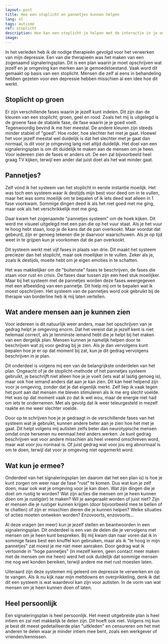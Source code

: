 ```yaml
---
layout: post
title: Hoe een stoplicht en pannetjes kunnen helpen
lang: nl
tags: autisme
ref: stoplicht
description: Hoe kan een stoplicht je helpen met de interactie in je omgeving. Een signaleringsplan in welke vorm dan ook kan je helpen met sociale interactie en uitleg geven aan de mensen om je heen.
image:
---
```

In het verleden heb ik de nodige therapieën gevolgd voor het verwerken van mijn depressie. Een van die therapieën was het maken van een zogenaamd signaleringsplan. Dit is een plan waarin je moet opschrijven wat jezelf en je omgeving kan merken aan je gemoedstoestand. Vaak word dit gemaakt op basis van een stoplicht. Mensen die zelf al eens in behandeling hebben gezeten voor een depressie hebben misschien al een idee hoe dit werkt.

## Stoplicht op groen

Er zijn verschillende fases waarin je jezelf kunt indelen. Dit zijn dan de kleuren van een stoplicht; groen, geel en rood. Zoals het mij is uitgelegd is de groene fase de stabiele fase, de fase waarin je je goed voelt. Tegenwoordig bevind ik me hier meestal. De andere kleuren zijn steeds minder stabiel of "goed". Hoe roder, hoe slechter het met je gaat. Hoewel het voor jezelf meestal wel duidelijk is dat het slechter met je gaat dan normaal, is dit voor je omgeving lang niet altijd duidelijk. Het doel van een signaleringsplan is om dit duidelijk te maken aan de mensen om je heen. Voor iedereen zien de fases er anders uit. De een zal bijvoorbeeld heel graag TV kijken, terwijl een ander dat juist doet als het wat minder gaat.

## Pannetjes?

Zelf vond ik het systeem van het stoplicht in eerste instantie moeilijk. Het was toch een systeem waar ik destijds mijn best voor deed om in te vullen, maar het was soms moeilijk om te bepalen of ik iets deed wat alleen in 1 fase voorkwam. Sommige dingen deed ik als het niet goed met me ging, maar ook als het verschrikkelijk met me ging.

Daar kwam het zogenaamde "pannetjes systeem" om de hoek kijken. Dit werd me visueel uitgelegd met een pan die op het vuur staat. Als je het vuur te hoog hebt staan, loop je de kans dat de pan overkookt. Maar voordat dat gebeurd, zijn er genoeg tekenen die je daarvoor waarschuwen. Als je op tijd weet in te grijpen kun je voorkomen dat de pan overkookt.

Dit systeem werkt met vijf fases in plaats van drie. Dit maakt het systeem preciezer dan het stoplicht, maar ook moeilijker in te vullen. Zeker als je, zoals ik destijds, moeite hebt om je eigen emoties in te schatten.

Het was makkelijker om de "buitenste" fases te beschrijven, de fases die staan voor rust en crisis. De fases daar tussen zijn een heel stuk moeilijker. Maar bij het systeem met de pannetjes worden deze fases weergegeven met een afbeelding van een pannetje. Dit hielp mij om te bepalen wat ik moest opschrijven. Het systeem van de pannetjes word ook gebruikt bij de therapie van borderline heb ik mij laten vertellen.

## Wat andere mensen aan je kunnen zien
Voor iedereen is dit natuurlijk weer anders, maar het opschrijven van je gedrag helpt je omgeving enorm. Dat het vereist dat je jezelf kent is niet helemaal correct, als je tenminste iemand hebt die je helpt bij het maken van een dergelijk plan. Mensen kunnen je namelijk helpen door te beschrijven wat zij voor gedrag bij je zien. Als je dan vervolgens kunt bepalen hoe je er op dat moment bij zat, kun je dit gedrag vervolgens beschrijven in je plan.

Dit onderdeel is volgens mij een van de belangrijkste onderdelen van het plan. Ongeacht of je de stoplicht-methode of het pannetjes systeem gebruikt, je beschrijft niet alleen hoe je je voelt (iets wat al lastig genoeg is), maar ook hoe iemand anders dat aan je kan zien. Dit kan heel helpend zijn voor je omgeving, zonder dat je dat eigenlijk merkt. Zelf liep ik vaak tegen het punt aan dat mensen me bleven stimuleren als ik me erg slecht voelde. Het was op dat moment vaak zo dat ik wel wou, maar de energie niet had om iets te ondernemen. Met als gevolg dat ik weer teleurgesteld in mezelf raakte en me weer slechter voelde.

Door op te schrijven hoe je je gedraagt in de verschillende fases van het systeem wat je gebruikt, kunnen andere beter aan je zien hoe het met je gaat. Dit helpt volgens mij autisten zelfs beter dan neurotypische mensen omdat onze hersenen nu eenmaal heel anders werken. Je kunt gedrag beschrijven wat voor andere misschien als heel vreemd omschreven word, maar wat voor jou normaal is. Of juist gedrag wat voor jou erg abnormaal is om te doen, terwijl dat voor je omgeving niet opgemerkt word.

## Wat kun je ermee?
Onderdeel van het signaleringsplan (en daarom dat het een plan is) is hoe je kunt zorgen om weer naar de fase "rust" te komen. Dus wat kun je zelf doen, maar ook wat je omgeving voor je kan doen. Wat zijn dingen die je doet om rustig te worden? Wat zijn acties die mensen om je heen kunnen doen om je rustig(er) te maken? Wil je aangeraakt worden of juist niet? Zijn er mensen die je rustiger kunnen krijgen (door bijvoorbeeld mee te bellen of te chatten) of zijn er misschien dieren die je kunnen helpen? Welke situaties of acties moeten ontweken worden? Enzovoorts, enzovoorts...

Al deze vragen (en meer) kun je jezelf stellen en beantwoorden in een signaleringsplan. Dit onderdeel is een van de delen die je vervolgens met mensen om je heen kunt bespreken. Bij mij kwam dan naar voren dat ik in sommige fases best een knuffel kon gebruiken, maar als ik "te hoog in mijn pannetjes" zat moest je me niet meer aanraken. Door gedrag wat ik vertoonde in "hoge pannetjes" (in mezelf keren, geen contact meer maken met de mensen om me heen) werd het ook duidelijk dat sommige mensen me nog wel konden bereiken, terwijl andere me met rust moesten laten.

Uiteraard zijn deze systemen mij geleerd om depressie te verwerken en op te vangen. Als ik nu kijk naar mijn meltdowns en overprikkeling, denk ik dat dit een systeem is wat waardevol kan zijn voor autisten. In de vorm van wat mensen om je heen kunnen doen of laten.

## Heel persoonlijk
Een signaleringsplan is heel persoonlijk. Het meest uitgebreide plan is heel intiem en zal niet makkelijk te delen zijn. Dit hoeft ook niet. Volgens mij kun je best dit meest gedetailleerde plan "uitkleden" en censureren om het met anderen te delen waar je minder intiem mee bent, zoals een werkgever of vrienden/kennissen.
